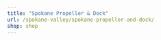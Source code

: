 ```yaml
---
title: "Spokane Propeller & Dock"
url: /spokane-valley/spokane-propeller-and-dock/
shop: shop
---
```

